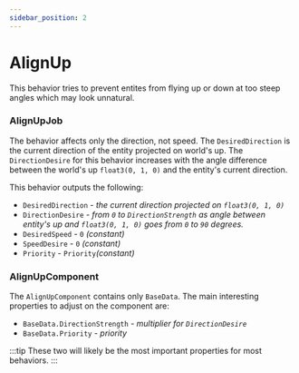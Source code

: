 ```yaml
---
sidebar_position: 2
---
```


# AlignUp

This behavior tries to prevent entites from flying up or down at too steep angles which may look unnatural. 

### AlignUpJob

The behavior affects only the direction, not speed. The `DesiredDirection` is the current direction of the entity projected on world's up. The `DirectionDesire` for this behavior increases with the angle difference between the world's up `float3(0, 1, 0)` and the entity's current direction. 

This behavior outputs the following: 

- `DesiredDirection` - *the current direction projected on `float3(0, 1, 0)`*
- `DirectionDesire` - *from `0` to `DirectionStrength` as angle between entity's up and `float3(0, 1, 0)` goes from `0` to `90` degrees.*
- `DesiredSpeed` - `0` *(constant)*
- `SpeedDesire` - `0` *(constant)*
- `Priority` -  `Priority`*(constant)*

### AlignUpComponent

The `AlignUpComponent` contains only `BaseData`. The main interesting properties to adjust on the component are:
- `BaseData.DirectionStrength` - *multiplier for `DirectionDesire`*
- `BaseData.Priority` - *priority*

:::tip
These two will likely be the most important properties for most behaviors.
:::